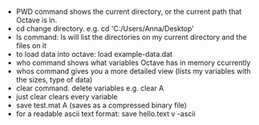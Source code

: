 - PWD command shows the current directory, or the current path that Octave is in.
- cd  change directory.  e.g. cd 'C:/Users/Anna/Desktop'
- ls command: ls will list the directories on my current directory and the files on it
- to load data into octave: load example-data.dat
- who command shows what variables Octave has in memory ccurrently
- whos command gives you a more detailed view (lists my variables with the sizes, type of data)
- clear command. delete variables e.g. clear A
- just clear clears every variable
- save test.mat A (saves as a compressed binary file)
- for a readable ascii text format: save hello.text v -ascii
